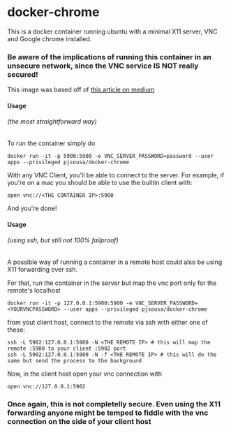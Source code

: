 # docker-chrome

This is a docker container running ubuntu with a minimal X11 server, VNC and Google chrome installed.

### **Be aware of the implications of running this container in an unsecure network, since the VNC service IS NOT really secured!**

This image was based off of [this article on medium](https://medium.com/dot-debug/running-chrome-in-a-docker-container-a55e7f4da4a8)

#### Usage
###### (the most straightforward way)


To run the container simply do

    docker run -it -p 5900:5900 -e VNC_SERVER_PASSWORD=password --user apps --privileged pjsousa/docker-chrome
   
With any VNC Client, you'll be able to connect to the server. For example, if you're on a mac you should be able to use the builtin client with:

    open vnc://<THE CONTAINER IP>:5900

And you're done!


#### Usage
###### (using ssh, but still not 100% failproof)

A possible way of running a container in a remote host could also be using X11 forwarding over ssh.

For that, run the container in the server but map the vnc port only for the remote's localhost

    docker run -it -p 127.0.0.1:5900:5900 -e VNC_SERVER_PASSWORD=<YOURVNCPASSWORD> --user apps --privileged pjsousa/docker-chrome


from yout client host, connect to the remote via ssh with either one of these:

    ssh -L 5902:127.0.0.1:5900 -N <THE REMOTE IP> # this will map the remote :5900 to your client :5902 port
    ssh -L 5902:127.0.0.1:5900 -N -f <THE REMOTE IP> # this will do the same but send the process to the background


Now, in the client host open your vnc connection with

    open vnc://127.0.0.1:5902
    
### **Once again, this is not completelly secure. Even using the X11 forwarding anyone might be temped to fiddle with the vnc connection on the side of your client host**
